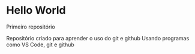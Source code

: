 # Hello World
Primeiro repositório

Repositório criado para aprender o uso do git e github
Usando programas como VS Code, git e github
